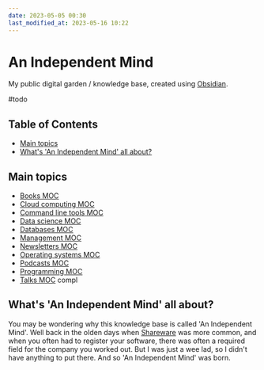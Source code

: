 ```yaml
---
date: 2023-05-05 00:30
last_modified_at: 2023-05-16 10:22
---
```


# An Independent Mind

My public digital garden / knowledge base, created using [Obsidian](https://obsidian.md/).

#todo

## Table of Contents

<!-- toc -->

-   [Main topics](#main-topics)
-   [What's 'An Independent Mind' all about?](#whats-an-independent-mind-all-about)

<!-- tocstop -->

## Main topics

-   [Books MOC](docs/Books/Books%20MOC.md)
-   [Cloud computing MOC](docs/Cloud%20computing%20MOC.md)
-   [Command line tools MOC](docs/Command%20line%20tools%20MOC.md)
-   [Data science MOC](docs/Data%20science%20MOC.md)
-   [Databases MOC](docs/Databases%20MOC.md)
-   [Management MOC](docs/Management%20MOC.md)
-   [Newsletters MOC](docs/Newsletters%20MOC.md)
-   [Operating systems MOC](docs/Operating%20systems%20MOC.md)
-   [Podcasts MOC](docs/Podcasts%20MOC.md)
-   [Programming MOC](docs/Programming%20MOC.md)
-   [Talks MOC](docs/Talks%20MOC.md) compl

## What's 'An Independent Mind' all about?

You may be wondering why this knowledge base is called 'An Independent Mind'.
Well back in the olden days when [Shareware](https://en.wikipedia.org/wiki/Shareware) was more common,
and when you often had to register your software, there was often a required field for the company you worked out.
But I was just a wee lad, so I didn't have anything to put there.
And so 'An Independent Mind' was born.

<!-- FIXME:

```query
tag: #programming-languages
```

-->
